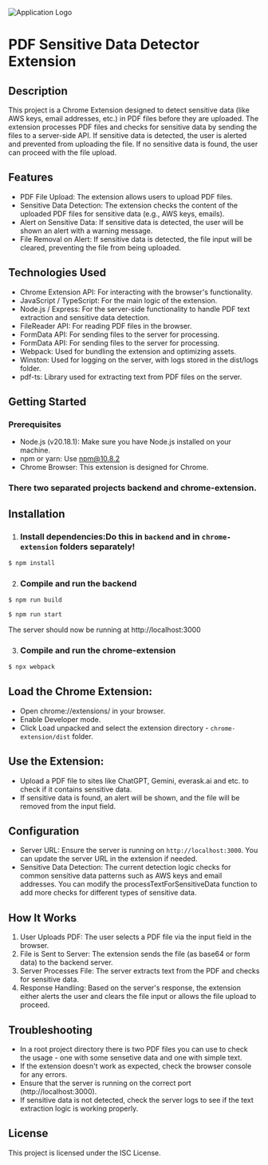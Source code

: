 ![Application Logo](https://play-lh.googleusercontent.com/5-ek5JhJrdrXMv20nYoBbJwDDFwiRx1rO8Yteee0wZ1xEN8c96RTPyJiosMhtWqZpZo=w240-h480-rw)

# PDF Sensitive Data Detector Extension
## Description
This project is a Chrome Extension designed to detect sensitive data (like AWS keys, email addresses, etc.) in PDF files before they are uploaded. The extension processes PDF files and checks for sensitive data by sending the files to a server-side API. If sensitive data is detected, the user is alerted and prevented from uploading the file. If no sensitive data is found, the user can proceed with the file upload.

## Features
- PDF File Upload: The extension allows users to upload PDF files.
- Sensitive Data Detection: The extension checks the content of the uploaded PDF files for sensitive data (e.g., AWS keys, emails).
- Alert on Sensitive Data: If sensitive data is detected, the user will be shown an alert with a warning message.
- File Removal on Alert: If sensitive data is detected, the file input will be cleared, preventing the file from being uploaded.

## Technologies Used
- Chrome Extension API: For interacting with the browser's functionality.
- JavaScript / TypeScript: For the main logic of the extension.
- Node.js / Express: For the server-side functionality to handle PDF text extraction and sensitive data detection.
- FileReader API: For reading PDF files in the browser.
- FormData API: For sending files to the server for processing.
- FormData API: For sending files to the server for processing.
- Webpack: Used for bundling the extension and optimizing assets.
- Winston: Used for logging on the server, with logs stored in the dist/logs folder.
- pdf-ts: Library used for extracting text from PDF files on the server.

## Getting Started
### Prerequisites
- Node.js (v20.18.1): Make sure you have Node.js installed on your machine.
- npm or yarn: Use npm@10.8.2
- Chrome Browser: This extension is designed for Chrome.

### There two separated projects backend and chrome-extension.

## Installation
1. ### Install dependencies:Do this in `backend` and in `chrome-extension` folders separately!

```bash
$ npm install
```

2. ### Compile and run the backend
```bash
$ npm run build
```

```bash
$ npm run start
```

The server should now be running at http://localhost:3000

3. ### Compile and run the chrome-extension
```bash
$ npx webpack
```

## Load the Chrome Extension:
- Open chrome://extensions/ in your browser.
- Enable Developer mode.
- Click Load unpacked and select the extension directory - `chrome-extension/dist` folder.

## Use the Extension:
- Upload a PDF file to sites like ChatGPT, Gemini, everask.ai and etc. to check if it contains sensitive data.
- If sensitive data is found, an alert will be shown, and the file will be removed from the input field.

## Configuration
- Server URL: Ensure the server is running on `http://localhost:3000`. You can update the server URL in the extension if needed.
- Sensitive Data Detection: The current detection logic checks for common sensitive data patterns such as AWS keys and email addresses. You can modify the processTextForSensitiveData function to add more checks for different types of sensitive data.

## How It Works
1. User Uploads PDF: The user selects a PDF file via the input field in the browser.
2. File is Sent to Server: The extension sends the file (as base64 or form data) to the backend server.
3. Server Processes File: The server extracts text from the PDF and checks for sensitive data.
4. Response Handling: Based on the server's response, the extension either alerts the user and clears the file input or allows the file upload to proceed.

## Troubleshooting
- In a root project directory there is two PDF files you can use to check the usage - one with some sensetive data and one with simple text.
- If the extension doesn't work as expected, check the browser console for any errors.
- Ensure that the server is running on the correct port (http://localhost:3000).
- If sensitive data is not detected, check the server logs to see if the text extraction logic is working properly.

## License
This project is licensed under the ISC License.
